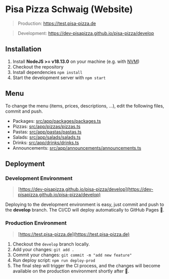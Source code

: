# Pisa Pizza Schwaig (Website)

> Production: https://test.pisa-pizza.de

> Development: https://dev-pisapizza.github.io/pisa-pizza/develop

## Installation

1. Install **NodeJS >= v18.13.0** on your machine (e.g. with [NVM](https://github.com/coreybutler/nvm-windows/releases/download/1.1.12/nvm-setup.exe))
2. Checkout the repository
3. Install dependencies `npm install`
4. Start the development server with `npm start`

## Menu

To change the menu (items, prices, descriptions, ...), edit the following files, commit and push.

- Packages: [src/app/packages/packages.ts](src/app/packages/packages.ts)
- Pizzas: [src/app/pizzas/pizzas.ts](src/app/pizzas/pizzas.ts)
- Pastas: [src/app/pastas/pastas.ts](src/app/pastas/pastas.ts)
- Salads: [src/app/salads/salads.ts](src/app/salads/salads.ts)
- Drinks: [src/app/drinks/drinks.ts](src/app/drinks/drinks.ts)
- Announcements: [src/app/announcements/announcements.ts](src/app/announcements/announcements.ts)

## Deployment

### Development Environment

> [https://dev-pisapizza.github.io/pisa-pizza/develop](https://dev-pisapizza.github.io/pisa-pizza/develop)

Deploying to the development environment is easy, just commit and push to the **develop** branch. The CI/CD will deploy automatically to GitHub Pages 🚀.

### Production Environment

> [https://test.pisa-pizza.de](https://test.pisa-pizza.de)

1. Checkout the `develop` branch locally.
2. Add your changes: `git add .`
3. Commit your changes: `git commit -m "add new feature"`
4. Run deploy script: `npm run deploy-prod`
5. The final step will trigger the CI process, and the changes will become available on the production environment shortly after 🚀.
